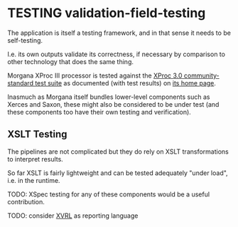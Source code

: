 # TESTING validation-field-testing

The application is itself a testing framework, and in that sense it needs to be self-testing.

I.e. its own outputs validate its correctness, if necessary by comparison to other technology that does the same thing.

Morgana XProc III processor is tested against the [XProc 3.0 community-standard test suite](https://test-suite.xproc.org/) as documented (with test results) on [its home page](https://www.xml-project.com/morganaxproc-iiise.html).

Inasmuch as Morgana itself bundles lower-level components such as Xerces and Saxon, these might also be considered to be under test (and these components too have their own testing and verification).

## XSLT Testing

The pipelines are not complicated but they do rely on XSLT transformations to interpret results.

So far XSLT is fairly lightweight and can be tested adequately "under load", i.e. in the runtime.

TODO: XSpec testing for any of these components would be a useful contribution.

TODO: consider [XVRL](https://spec.xproc.org/master/head/xvrl/) as reporting language